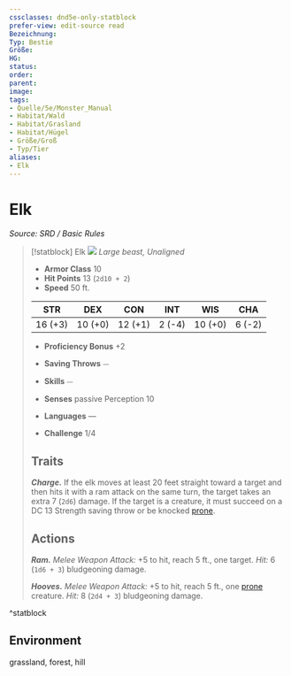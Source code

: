 ```yaml
---
cssclasses: dnd5e-only-statblock
prefer-view: edit-source read
Bezeichnung: 
Typ: Bestie
Größe: 
HG: 
status:
order:
parent:
image: 
tags:
- Quelle/5e/Monster_Manual
- Habitat/Wald
- Habitat/Grasland
- Habitat/Hügel
- Größe/Groß
- Typ/Tier
aliases:
- Elk
---
```

# Elk
*Source: SRD / Basic Rules*  

> [!statblock] Elk
> ![](compendium/bestiary/beast/token/elk.png#token)
> *Large beast, Unaligned*
> 
> - **Armor Class** 10 
> - **Hit Points** 13 (`2d10 + 2`)
> - **Speed** 50 ft.
> 
> |STR|DEX|CON|INT|WIS|CHA|
> |:---:|:---:|:---:|:---:|:---:|:---:|
> |16 (+3)|10 (+0)|12 (+1)| 2 (-4)|10 (+0)| 6 (-2)|
> 
> - **Proficiency Bonus** +2
> - **Saving Throws** ⏤
> - **Skills** ⏤
> - **Senses** passive Perception 10
> 
> - **Languages** —
> - **Challenge** 1/4
> 
> ## Traits
> 
> ***Charge.*** If the elk moves at least 20 feet straight toward a target and then hits it with a ram attack on the same turn, the target takes an extra 7 (`2d6`) damage. If the target is a creature, it must succeed on a DC 13 Strength saving throw or be knocked [prone](rules/conditions.md#prone).
> 
> ## Actions
> 
> ***Ram.*** *Melee Weapon Attack:* +5 to hit, reach 5 ft., one target. *Hit:* 6 (`1d6 + 3`) bludgeoning damage.
> 
> ***Hooves.*** *Melee Weapon Attack:* +5 to hit, reach 5 ft., one [prone](rules/conditions.md#prone) creature. *Hit:* 8 (`2d4 + 3`) bludgeoning damage.

^statblock

## Environment

grassland, forest, hill